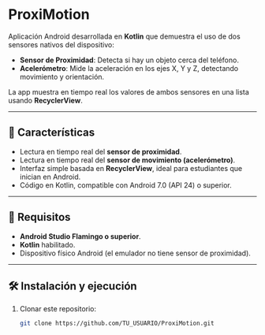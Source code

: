 # ProxiMotion

Aplicación Android desarrollada en **Kotlin** que demuestra el uso de dos sensores nativos del dispositivo:
- **Sensor de Proximidad**: Detecta si hay un objeto cerca del teléfono.
- **Acelerómetro**: Mide la aceleración en los ejes X, Y y Z, detectando movimiento y orientación.

La app muestra en tiempo real los valores de ambos sensores en una lista usando **RecyclerView**.

---

## 📱 Características
- Lectura en tiempo real del **sensor de proximidad**.
- Lectura en tiempo real del **sensor de movimiento (acelerómetro)**.
- Interfaz simple basada en **RecyclerView**, ideal para estudiantes que inician en Android.
- Código en Kotlin, compatible con Android 7.0 (API 24) o superior.

---

## 🚀 Requisitos
- **Android Studio Flamingo o superior**.
- **Kotlin** habilitado.
- Dispositivo físico Android (el emulador no tiene sensor de proximidad).

---

## 🛠️ Instalación y ejecución
1. Clonar este repositorio:
   ```bash
   git clone https://github.com/TU_USUARIO/ProxiMotion.git
